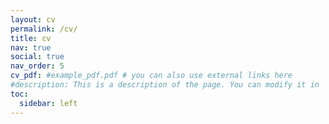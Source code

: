```yaml
---
layout: cv
permalink: /cv/
title: cv
nav: true
social: true
nav_order: 5
cv_pdf: #example_pdf.pdf # you can also use external links here
#description: This is a description of the page. You can modify it in '_pages/cv.md'. You can also change or remove the top pdf download button.
toc:
  sidebar: left
---
```

